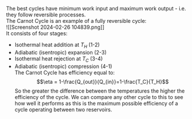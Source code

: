 The best cycles have minimum work input and maximum work output - i.e. they follow reversible processes.
\
The Carnot Cycle is an example of a fully reversible cycle:
\
![[Screenshot 2024-02-26 104839.png]]
\
It consists of four stages:
- Isothermal heat addition at $T_H$ (1-2)
- Adiabatic (isentropic) expansion (2-3)
- Isothermal heat rejection at $T_C$ (3-4)
- Adiabatic (isentropic) compression (4-1)
\
The Carnot Cycle has efficiency equal to:
$$\eta = 1-\frac{Q_{out}}{Q_{in}}=1-\frac{T_C}{T_H}$$
So the greater the difference between the temperatures the higher the efficiency of the cycle.
We can compare any other cycle to this to see how well it performs as this is the maximum possible efficiency of a cycle operating between two reservoirs.